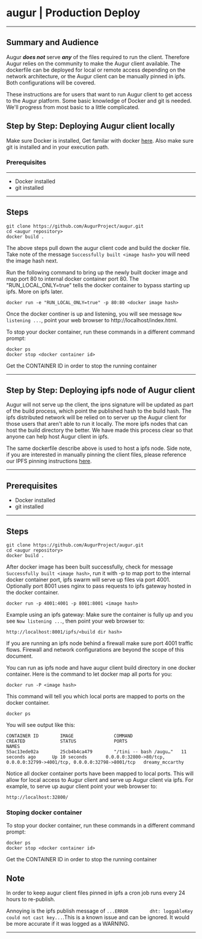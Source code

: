 # augur | Production Deploy

---
## Summary and Audience

Augur **_does not_** serve **_any_** of the files required to run the client. Therefore Augur relies on the community to make the Augur client available. The dockerfile can be deployed for local or remote access depending on the network architecture, or the Augur client can be manually pinned in ipfs. Both configurations will be covered.

These instructions are for users that want to run Augur client to get access to the Augur platform. Some basic knowledge of Docker and git is needed. We'll progress from most basic to a little complicated.

## Step by Step: Deploying Augur client locally

Make sure Docker is installed, Get familar with docker [here](https://docs.docker.com/docker-hub/official_repos/).
Also make sure git is installed and in your execution path.

### Prerequisites
---
* Docker installed
* git installed
---
## Steps

    git clone https://github.com/AugurProject/augur.git
    cd <augur repository>
    docker build .

The above steps pull down the augur client code and build the docker file. Take note of the message `Successfully built <image hash>` you will need the image hash next.

Run the following command to bring up the newly built docker image and map port 80 to internal docker container port 80. The "RUN_LOCAL_ONLY=true" tells the docker container to bypass starting up ipfs. More on ipfs later.

    docker run -e "RUN_LOCAL_ONLY=true" -p 80:80 <docker image hash>

Once the docker continer is up and listening, you will see message `Now listening ...`, point your web browser to http://localhost/index.html.

To stop your docker container, run these commands in a different command prompt:

    docker ps
    docker stop <docker container id>

Get the CONTAINER ID in order to stop the running container

---


## Step by Step: Deploying ipfs node of Augur client

Augur will not serve up the client, the ipns signature will be updated as part of the build process, which point the published hash to the build hash. The ipfs distributed network will be relied on to server up the Augur client for those users that aren't able to run it locally. The more ipfs nodes that can host the build directory the better. We have made this process clear so that anyone can help host Augur client in ipfs.

The same dockerfile describe above is used to host a ipfs node. Side note, if you are interested in manually pinning the client files, please reference our IPFS pinning instructions [here](./ipfs-configuration.md).

---

## Prerequisites

* Docker installed
* git installed

---

## Steps

    git clone https://github.com/AugurProject/augur.git
    cd <augur repository>
    docker build .

After docker image has been built successfully, check for message `Successfully built <image hash>`, run it with -p to map port to the internal docker container port, ipfs swarm will serve up files via port 4001. Optionally port 8001 uses nginx to pass requests to ipfs gateway hosted in the docker container. 

    docker run -p 4001:4001 -p 8001:8001 <image hash>

Example using an ipfs gateway: Make sure the container is fully up and you see `Now listening ...`, then point your web browser to:

    http://localhost:8001/ipfs/<build dir hash>

If you are running an ipfs node behind a firewall make sure port 4001 traffic flows. Firewall and network configurations are beyond the scope of this document.

You can run as ipfs node and have augur client build directory in one docker container. Here is the command to let docker map all ports for you:

    docker run -P <image hash>

This command will tell you which local ports are mapped to ports on the docker container.

    docker ps

You will see output like this:

    CONTAINER ID        IMAGE               COMMAND                  CREATED             STATUS              PORTS                                                                     NAMES
    55ac13ede02a        25cb4b4ca479        "/tini -- bash /augu…"   11 seconds ago      Up 10 seconds       0.0.0.0:32800->80/tcp, 0.0.0.0:32799->4001/tcp, 0.0.0.0:32798->8001/tcp   dreamy_mccarthy

Notice all docker container ports have been mapped to local ports. This will allow for local access to Augur client and serve up Augur client via ipfs. For example, to serve up augur client point your web browser to:

    http://localhost:32800/

### Stoping docker container
To stop your docker container, run these commands in a different command prompt:

    docker ps
    docker stop <docker container id>

Get the CONTAINER ID in order to stop the running container

## Note

In order to keep augur client files pinned in ipfs a cron job runs every 24 hours to re-publish. 

Annoying is the ipfs publish message of `...ERROR        dht: loggableKey could not cast key...`.This is a known issue and can be ignored. It would be more accurate if it was logged as a WARNING.

---
